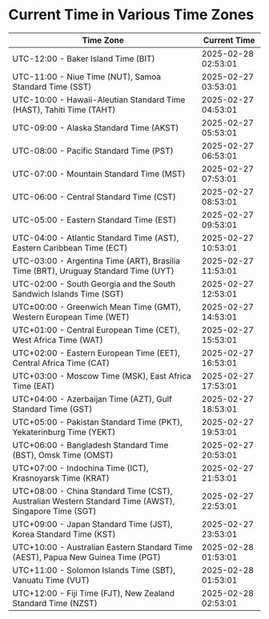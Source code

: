 # Current Time in Various Time Zones

| Time Zone | Current Time |
|-----------|--------------|
| UTC-12:00 - Baker Island Time (BIT) | 2025-02-28 02:53:01 |
| UTC-11:00 - Niue Time (NUT), Samoa Standard Time (SST) | 2025-02-27 03:53:01 |
| UTC-10:00 - Hawaii-Aleutian Standard Time (HAST), Tahiti Time (TAHT) | 2025-02-27 04:53:01 |
| UTC-09:00 - Alaska Standard Time (AKST) | 2025-02-27 05:53:01 |
| UTC-08:00 - Pacific Standard Time (PST) | 2025-02-27 06:53:01 |
| UTC-07:00 - Mountain Standard Time (MST) | 2025-02-27 07:53:01 |
| UTC-06:00 - Central Standard Time (CST) | 2025-02-27 08:53:01 |
| UTC-05:00 - Eastern Standard Time (EST) | 2025-02-27 09:53:01 |
| UTC-04:00 - Atlantic Standard Time (AST), Eastern Caribbean Time (ECT) | 2025-02-27 10:53:01 |
| UTC-03:00 - Argentina Time (ART), Brasília Time (BRT), Uruguay Standard Time (UYT) | 2025-02-27 11:53:01 |
| UTC-02:00 - South Georgia and the South Sandwich Islands Time (SGT) | 2025-02-27 12:53:01 |
| UTC±00:00 - Greenwich Mean Time (GMT), Western European Time (WET) | 2025-02-27 14:53:01 |
| UTC+01:00 - Central European Time (CET), West Africa Time (WAT) | 2025-02-27 15:53:01 |
| UTC+02:00 - Eastern European Time (EET), Central Africa Time (CAT) | 2025-02-27 16:53:01 |
| UTC+03:00 - Moscow Time (MSK), East Africa Time (EAT) | 2025-02-27 17:53:01 |
| UTC+04:00 - Azerbaijan Time (AZT), Gulf Standard Time (GST) | 2025-02-27 18:53:01 |
| UTC+05:00 - Pakistan Standard Time (PKT), Yekaterinburg Time (YEKT) | 2025-02-27 19:53:01 |
| UTC+06:00 - Bangladesh Standard Time (BST), Omsk Time (OMST) | 2025-02-27 20:53:01 |
| UTC+07:00 - Indochina Time (ICT), Krasnoyarsk Time (KRAT) | 2025-02-27 21:53:01 |
| UTC+08:00 - China Standard Time (CST), Australian Western Standard Time (AWST), Singapore Time (SGT) | 2025-02-27 22:53:01 |
| UTC+09:00 - Japan Standard Time (JST), Korea Standard Time (KST) | 2025-02-27 23:53:01 |
| UTC+10:00 - Australian Eastern Standard Time (AEST), Papua New Guinea Time (PGT) | 2025-02-28 01:53:01 |
| UTC+11:00 - Solomon Islands Time (SBT), Vanuatu Time (VUT) | 2025-02-28 01:53:01 |
| UTC+12:00 - Fiji Time (FJT), New Zealand Standard Time (NZST) | 2025-02-28 02:53:01 |
